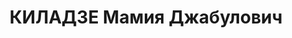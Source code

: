 ---
title: КИЛАДЗЕ Мамия Джабулович
description: "Род. в 1899, Ланчхутский район. Род занятий: до ареста секретарь Кобулетского\
  \ Райкома КП(б) Грузии, ранее секретарь Махарадзевского Райкома. \n  Осужден Тройкой\
  \ при НКВД ГССР 05.01.1938. Мера наказания: расстрел с конфискацией личного имущества.\
  \ Дата расстрела: 08.01.1938"
---
